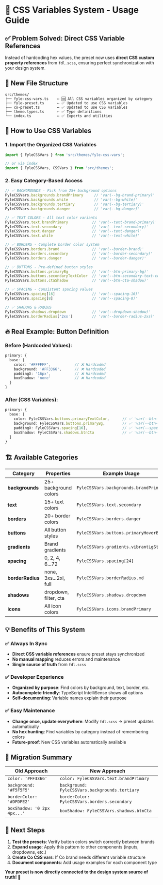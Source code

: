 # 🎨 CSS Variables System - Usage Guide

## ✅ **Problem Solved: Direct CSS Variable References**

Instead of hardcoding hex values, the preset now uses **direct CSS custom property references** from `fdl.scss`, ensuring perfect synchronization with your design system.

## 📁 **New File Structure**

```
src/themes/
├── fyle-css-vars.ts    ← 🆕 All CSS variables organized by category  
├── fyle-preset.ts      ← ✅ Updated to use CSS variables
├── co-preset.ts        ← ✅ Updated to use CSS variables
├── theme.types.ts      ← ✅ Type definitions
└── index.ts            ← ✅ Exports and utilities
```

## 🎯 **How to Use CSS Variables**

### **1. Import the Organized CSS Variables**

```typescript
import { FyleCSSVars } from 'src/themes/fyle-css-vars';

// or via index
import { FyleCSSVars, CSSVars } from 'src/themes';
```

### **2. Easy Category-Based Access**

```typescript
// ✅ BACKGROUNDS - Pick from 25+ background options
FyleCSSVars.backgrounds.brandPrimary     // 'var(--bg-brand-primary)'
FyleCSSVars.backgrounds.white            // 'var(--bg-white)'  
FyleCSSVars.backgrounds.tertiary         // 'var(--bg-tertiary)'
FyleCSSVars.backgrounds.danger           // 'var(--bg-danger)'

// ✅ TEXT COLORS - All text color variants
FyleCSSVars.text.brandPrimary           // 'var(--text-brand-primary)'
FyleCSSVars.text.secondary              // 'var(--text-secondary)'
FyleCSSVars.text.danger                 // 'var(--text-danger)'
FyleCSSVars.text.white                  // 'var(--text-white)'

// ✅ BORDERS - Complete border color system  
FyleCSSVars.borders.brand               // 'var(--border-brand)'
FyleCSSVars.borders.secondary           // 'var(--border-secondary)'
FyleCSSVars.borders.danger              // 'var(--border-danger)'

// ✅ BUTTONS - Pre-defined button styles
FyleCSSVars.buttons.primaryBg           // 'var(--btn-primary-bg)'
FyleCSSVars.buttons.secondaryTextColor  // 'var(--btn-secondary-text-color)'
FyleCSSVars.buttons.ctaShadow           // 'var(--btn-cta-shadow)'

// ✅ SPACING - Consistent spacing values
FyleCSSVars.spacing[16]                 // 'var(--spacing-16)'
FyleCSSVars.spacing[8]                  // 'var(--spacing-8)'

// ✅ SHADOWS & RADIUS
FyleCSSVars.shadows.dropdown            // 'var(--dropdown-shadow)'
FyleCSSVars.borderRadius['2xs']         // 'var(--border-radius-2xs)'
```

## 🔥 **Real Example: Button Definition**

### **Before (Hardcoded Values):**
```typescript
primary: {
  base: {
    color: '#FFFFFF',           // ❌ Hardcoded
    background: '#FF3366',      // ❌ Hardcoded  
    paddingX: '16px',           // ❌ Hardcoded
    boxShadow: 'none'           // ❌ Hardcoded
  }
}
```

### **After (CSS Variables):**
```typescript
primary: {
  base: {
    color: FyleCSSVars.buttons.primaryTextColor,      // ✅ 'var(--btn-primary-text-color)'
    background: FyleCSSVars.buttons.primaryBg,        // ✅ 'var(--btn-primary-bg)'
    paddingX: FyleCSSVars.spacing[16],                // ✅ 'var(--spacing-16)'
    boxShadow: FyleCSSVars.shadows.btnCta             // ✅ 'var(--btn-cta-shadow)'
  }
}
```

## 🏗️ **Available Categories**

| Category | Properties | Example Usage |
|----------|------------|---------------|
| **backgrounds** | 25+ background colors | `FyleCSSVars.backgrounds.brandPrimary` |
| **text** | 15+ text colors | `FyleCSSVars.text.secondary` |
| **borders** | 20+ border colors | `FyleCSSVars.borders.danger` |
| **buttons** | All button styles | `FyleCSSVars.buttons.primaryHoverBg` |
| **gradients** | Brand gradients | `FyleCSSVars.gradients.vibrantLgStart` |
| **spacing** | 0, 2, 4, 6...72 | `FyleCSSVars.spacing[24]` |
| **borderRadius** | none, 3xs...2xl, full | `FyleCSSVars.borderRadius.md` |
| **shadows** | dropdown, filter, cta | `FyleCSSVars.shadows.dropdown` |
| **icons** | All icon colors | `FyleCSSVars.icons.brandPrimary` |

## 💡 **Benefits of This System**

### **✅ Always In Sync**
- **Direct CSS variable references** ensure preset stays synchronized
- **No manual mapping** reduces errors and maintenance
- **Single source of truth** from `fdl.scss`

### **✅ Developer Experience**  
- **Organized by purpose**: Find colors by background, text, border, etc.
- **Autocomplete friendly**: TypeScript IntelliSense shows all options
- **Self-documenting**: Variable names explain their purpose

### **✅ Easy Maintenance**
- **Change once, update everywhere**: Modify `fdl.scss` → preset updates automatically
- **No hex hunting**: Find variables by category instead of remembering colors
- **Future-proof**: New CSS variables automatically available

## 🎯 **Migration Summary**

| **Old Approach** | **New Approach** |
|------------------|------------------|
| `color: '#FF3366'` | `color: FyleCSSVars.text.brandPrimary` |
| `background: '#F5F5F5'` | `background: FyleCSSVars.backgrounds.tertiary` |
| `borderColor: '#DFDFE2'` | `borderColor: FyleCSSVars.borders.secondary` |
| `boxShadow: '0 2px 4px...'` | `boxShadow: FyleCSSVars.shadows.btnCta` |

## 🚀 **Next Steps**

1. **Test the presets**: Verify button colors switch correctly between brands
2. **Expand usage**: Apply this pattern to other components (inputs, dropdowns, etc.)
3. **Create Co CSS vars**: If Co brand needs different variable structure
4. **Document components**: Add usage examples for each component type

**Your preset is now directly connected to the design system source of truth!** 🎉 